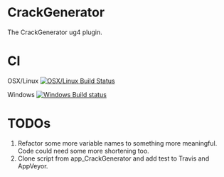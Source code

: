 # CrackGenerator
The CrackGenerator ug4 plugin.

# CI
OSX/Linux [![OSX/Linux Build Status](https://travis-ci.org/NeuroBox3D/plugin_CrackGenerator.svg?branch=master)](https://travis-ci.org/NeuroBox3D/plugin_CrackGenerator)

Windows [![Windows Build status](https://ci.appveyor.com/api/projects/status/2muj01c6jq7qge37?svg=true)](https://ci.appveyor.com/project/stephanmg/app-crackgenerator)

# TODOs
1. Refactor some more variable names to something more meaningful. Code could need some more shortening too.
2. Clone script from app_CrackGenerator and add test to Travis and AppVeyor.
